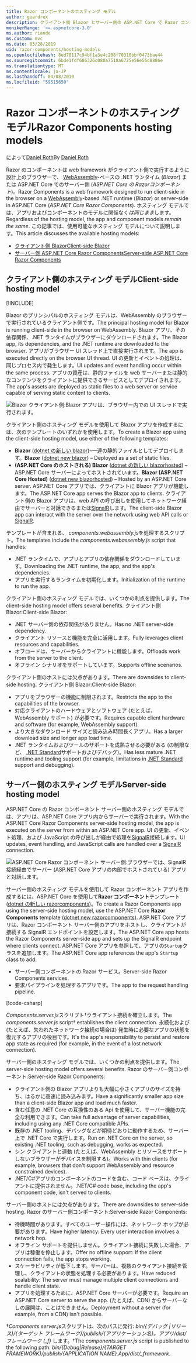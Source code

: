 ```yaml
---
title: Razor コンポーネントのホスティング モデル
author: guardrex
description: クライアント側 Blazor とサーバー側の ASP.NET Core で Razor コンポーネント ホスティング モデルを理解します。
monikerRange: '>= aspnetcore-3.0'
ms.author: riande
ms.custom: mvc
ms.date: 03/28/2019
uid: razor-components/hosting-models
ms.openlocfilehash: 8ed70117c94bf1a3e4c208f70310bbf0473bae44
ms.sourcegitcommit: 6bde1fdf686326c080a7518a6725e56e56d8886e
ms.translationtype: MT
ms.contentlocale: ja-JP
ms.lasthandoff: 04/08/2019
ms.locfileid: "59515650"
---
```

# <a name="razor-components-hosting-models"></a><span data-ttu-id="0afb9-103">Razor コンポーネントのホスティング モデル</span><span class="sxs-lookup"><span data-stu-id="0afb9-103">Razor Components hosting models</span></span>

<span data-ttu-id="0afb9-104">によって[Daniel Roth](https://github.com/danroth27)</span><span class="sxs-lookup"><span data-stu-id="0afb9-104">By [Daniel Roth](https://github.com/danroth27)</span></span>

<span data-ttu-id="0afb9-105">Razor のコンポーネントは web framework がクライアント側で実行するように設計上のブラウザーで、 [WebAssembly](http://webassembly.org/)-ベースの .NET ランタイム (*Blazor*) または ASP.NET Core でのサーバー側 (*ASP.NET Core の Razorコンポーネント*)。</span><span class="sxs-lookup"><span data-stu-id="0afb9-105">Razor Components is a web framework designed to run client-side in the browser on a [WebAssembly](http://webassembly.org/)-based .NET runtime (*Blazor*) or server-side in ASP.NET Core (*ASP.NET Core Razor Components*).</span></span> <span data-ttu-id="0afb9-106">ホスティング モデルでは、アプリおよびコンポーネントのモデルに関係なく*は同じまま*します。</span><span class="sxs-lookup"><span data-stu-id="0afb9-106">Regardless of the hosting model, the app and component models *remain the same*.</span></span> <span data-ttu-id="0afb9-107">この記事では、使用可能なホスティング モデルについて説明します。</span><span class="sxs-lookup"><span data-stu-id="0afb9-107">This article discusses the available hosting models:</span></span>

* [<span data-ttu-id="0afb9-108">クライアント側 Blazor</span><span class="sxs-lookup"><span data-stu-id="0afb9-108">Client-side Blazor</span></span>](#client-side-hosting-model)
* [<span data-ttu-id="0afb9-109">サーバー側 ASP.NET Core Razor Components</span><span class="sxs-lookup"><span data-stu-id="0afb9-109">Server-side ASP.NET Core Razor Components</span></span>](#server-side-hosting-model)

## <a name="client-side-hosting-model"></a><span data-ttu-id="0afb9-110">クライアント側のホスティング モデル</span><span class="sxs-lookup"><span data-stu-id="0afb9-110">Client-side hosting model</span></span>

[!INCLUDE[](~/includes/razor-components-preview-notice.md)]

<span data-ttu-id="0afb9-111">Blazor のプリンシパルのホスティング モデルは、WebAssembly のブラウザーで実行されているクライアント側です。</span><span class="sxs-lookup"><span data-stu-id="0afb9-111">The principal hosting model for Blazor is running client-side in the browser on WebAssembly.</span></span> <span data-ttu-id="0afb9-112">Blazor アプリ、その依存関係、.NET ランタイムがブラウザーにダウンロードされます。</span><span class="sxs-lookup"><span data-stu-id="0afb9-112">The Blazor app, its dependencies, and the .NET runtime are downloaded to the browser.</span></span> <span data-ttu-id="0afb9-113">アプリがブラウザー UI スレッド上で直接実行されます。</span><span class="sxs-lookup"><span data-stu-id="0afb9-113">The app is executed directly on the browser UI thread.</span></span> <span data-ttu-id="0afb9-114">UI の更新とイベントの処理は、同じプロセス内で発生します。</span><span class="sxs-lookup"><span data-stu-id="0afb9-114">UI updates and event handling occur within the same process.</span></span> <span data-ttu-id="0afb9-115">アプリの資産は、静的ファイルを web サーバーまたは静的なコンテンツをクライアントに提供できるサービスとしてデプロイされます。</span><span class="sxs-lookup"><span data-stu-id="0afb9-115">The app's assets are deployed as static files to a web server or service capable of serving static content to clients.</span></span>

![Blazor クライアント側:Blazor アプリは、ブラウザー内での UI スレッドで実行されます。](hosting-models/_static/client-side.png)

<span data-ttu-id="0afb9-117">クライアント側のホスティング モデルを使用して Blazor アプリを作成するには、次のテンプレートのいずれかを使用します。</span><span class="sxs-lookup"><span data-stu-id="0afb9-117">To create a Blazor app using the client-side hosting model, use either of the following templates:</span></span>

* <span data-ttu-id="0afb9-118">**Blazor** ([dotnet の新しい blazor](/dotnet/core/tools/dotnet-new))&ndash;一連の静的ファイルとしてデプロイします。</span><span class="sxs-lookup"><span data-stu-id="0afb9-118">**Blazor** ([dotnet new blazor](/dotnet/core/tools/dotnet-new)) &ndash; Deployed as a set of static files.</span></span>
* <span data-ttu-id="0afb9-119">**(ASP.NET Core のホストされる) Blazor** ([dotnet の新しい blazorhosted](/dotnet/core/tools/dotnet-new)) &ndash; ASP.NET Core サーバーによってホストされています。</span><span class="sxs-lookup"><span data-stu-id="0afb9-119">**Blazor (ASP.NET Core Hosted)** ([dotnet new blazorhosted](/dotnet/core/tools/dotnet-new)) &ndash; Hosted by an ASP.NET Core server.</span></span> <span data-ttu-id="0afb9-120">ASP.NET Core アプリでは、クライアントに Blazor アプリが機能します。</span><span class="sxs-lookup"><span data-stu-id="0afb9-120">The ASP.NET Core app serves the Blazor app to clients.</span></span> <span data-ttu-id="0afb9-121">クライアント側の Blazor アプリは、web API の呼び出しを使用してネットワーク経由でサーバーと対話できるまたは[SignalR](xref:signalr/introduction)します。</span><span class="sxs-lookup"><span data-stu-id="0afb9-121">The client-side Blazor app can interact with the server over the network using web API calls or [SignalR](xref:signalr/introduction).</span></span>

<span data-ttu-id="0afb9-122">テンプレートが含まれる、 *components.webassembly.js*を処理するスクリプト。</span><span class="sxs-lookup"><span data-stu-id="0afb9-122">The templates include the *components.webassembly.js* script that handles:</span></span>

* <span data-ttu-id="0afb9-123">.NET ランタイムで、アプリとアプリの依存関係をダウンロードしています。</span><span class="sxs-lookup"><span data-stu-id="0afb9-123">Downloading the .NET runtime, the app, and the app's dependencies.</span></span>
* <span data-ttu-id="0afb9-124">アプリを実行するランタイムを初期化します。</span><span class="sxs-lookup"><span data-stu-id="0afb9-124">Initialization of the runtime to run the app.</span></span>

<span data-ttu-id="0afb9-125">クライアント側のホスティング モデルでは、いくつかの利点を提供します。</span><span class="sxs-lookup"><span data-stu-id="0afb9-125">The client-side hosting model offers several benefits.</span></span> <span data-ttu-id="0afb9-126">クライアント側 Blazor:</span><span class="sxs-lookup"><span data-stu-id="0afb9-126">Client-side Blazor:</span></span>

* <span data-ttu-id="0afb9-127">.NET サーバー側の依存関係がありません。</span><span class="sxs-lookup"><span data-stu-id="0afb9-127">Has no .NET server-side dependency.</span></span>
* <span data-ttu-id="0afb9-128">クライアント リソースと機能を完全に活用します。</span><span class="sxs-lookup"><span data-stu-id="0afb9-128">Fully leverages client resources and capabilities.</span></span>
* <span data-ttu-id="0afb9-129">オフロードは、サーバーからクライアントに機能します。</span><span class="sxs-lookup"><span data-stu-id="0afb9-129">Offloads work from the server to the client.</span></span>
* <span data-ttu-id="0afb9-130">オフライン シナリオをサポートしています。</span><span class="sxs-lookup"><span data-stu-id="0afb9-130">Supports offline scenarios.</span></span>

<span data-ttu-id="0afb9-131">クライアント側のホストには欠点があります。</span><span class="sxs-lookup"><span data-stu-id="0afb9-131">There are downsides to client-side hosting.</span></span> <span data-ttu-id="0afb9-132">クライアント側 Blazor:</span><span class="sxs-lookup"><span data-stu-id="0afb9-132">Client-side Blazor:</span></span>

* <span data-ttu-id="0afb9-133">アプリをブラウザーの機能に制限されます。</span><span class="sxs-lookup"><span data-stu-id="0afb9-133">Restricts the app to the capabilities of the browser.</span></span>
* <span data-ttu-id="0afb9-134">対応クライアントのハードウェアとソフトウェア (たとえば、WebAssembly サポート) が必要です。</span><span class="sxs-lookup"><span data-stu-id="0afb9-134">Requires capable client hardware and software (for example, WebAssembly support).</span></span>
* <span data-ttu-id="0afb9-135">より大きなダウンロード サイズと読み込み時間長くアプリ。</span><span class="sxs-lookup"><span data-stu-id="0afb9-135">Has a larger download size and longer app load time.</span></span>
* <span data-ttu-id="0afb9-136">.NET ランタイムおよびツールのサポートを成熟させる必要がある (の制限など、 [.NET Standard](/dotnet/standard/net-standard)サポートおよびデバッグ)。</span><span class="sxs-lookup"><span data-stu-id="0afb9-136">Has less mature .NET runtime and tooling support (for example, limitations in [.NET Standard](/dotnet/standard/net-standard) support and debugging).</span></span>

## <a name="server-side-hosting-model"></a><span data-ttu-id="0afb9-137">サーバー側のホスティング モデル</span><span class="sxs-lookup"><span data-stu-id="0afb9-137">Server-side hosting model</span></span>

<span data-ttu-id="0afb9-138">ASP.NET Core の Razor コンポーネント サーバー側のホスティング モデルでは、アプリは、ASP.NET Core アプリ内からサーバーで実行されます。</span><span class="sxs-lookup"><span data-stu-id="0afb9-138">With the ASP.NET Core Razor Components server-side hosting model, the app is executed on the server from within an ASP.NET Core app.</span></span> <span data-ttu-id="0afb9-139">UI の更新、イベント処理、および JavaScript の呼び出しが経由で処理を[SignalR](xref:signalr/introduction)接続します。</span><span class="sxs-lookup"><span data-stu-id="0afb9-139">UI updates, event handling, and JavaScript calls are handled over a [SignalR](xref:signalr/introduction) connection.</span></span>

![ASP.NET Core Razor コンポーネント サーバー側:ブラウザーでは、SignalR 接続経由でサーバー (ASP.NET Core アプリの内部でホストされている) アプリと対話します。](hosting-models/_static/server-side.png)

<span data-ttu-id="0afb9-141">サーバー側のホスティング モデルを使用して Razor コンポーネント アプリを作成するには、ASP.NET Core を使用して**Razor コンポーネント**テンプレート ([dotnet の新しい razorcomponents](/dotnet/core/tools/dotnet-new))。</span><span class="sxs-lookup"><span data-stu-id="0afb9-141">To create a Razor Components app using the server-side hosting model, use the ASP.NET Core **Razor Components** template ([dotnet new razorcomponents](/dotnet/core/tools/dotnet-new)).</span></span> <span data-ttu-id="0afb9-142">ASP.NET Core アプリは、Razor コンポーネント サーバー側のアプリをホストし、クライアントが接続する SignalR エンドポイントを設定します。</span><span class="sxs-lookup"><span data-stu-id="0afb9-142">The ASP.NET Core app hosts the Razor Components server-side app and sets up the SignalR endpoint where clients connect.</span></span> <span data-ttu-id="0afb9-143">ASP.NET Core アプリを参照して、アプリの`Startup`クラスを追加します。</span><span class="sxs-lookup"><span data-stu-id="0afb9-143">The ASP.NET Core app references the app's `Startup` class to add:</span></span>

* <span data-ttu-id="0afb9-144">サーバー側コンポーネントの Razor サービス。</span><span class="sxs-lookup"><span data-stu-id="0afb9-144">Server-side Razor Components services.</span></span>
* <span data-ttu-id="0afb9-145">要求パイプラインを処理するアプリです。</span><span class="sxs-lookup"><span data-stu-id="0afb9-145">The app to the request handling pipeline.</span></span>

[!code-csharp[](hosting-models/samples_snapshot/Startup.cs?highlight=5,27)]

<span data-ttu-id="0afb9-146">*Components.server.js*スクリプト&dagger;クライアント接続を確立します。</span><span class="sxs-lookup"><span data-stu-id="0afb9-146">The *components.server.js* script&dagger; establishes the client connection.</span></span> <span data-ttu-id="0afb9-147">永続化および (たとえば、失われたネットワーク接続の場合は) 発生時に必要なアプリの状態を復元するアプリの役目です。</span><span class="sxs-lookup"><span data-stu-id="0afb9-147">It's the app's responsibility to persist and restore app state as required (for example, in the event of a lost network connection).</span></span>

<span data-ttu-id="0afb9-148">サーバー側のホスティング モデルでは、いくつかの利点を提供します。</span><span class="sxs-lookup"><span data-stu-id="0afb9-148">The server-side hosting model offers several benefits.</span></span> <span data-ttu-id="0afb9-149">Razor のサーバー側コンポーネント:</span><span class="sxs-lookup"><span data-stu-id="0afb9-149">Server-side Razor Components:</span></span>

* <span data-ttu-id="0afb9-150">クライアント側の Blazor アプリよりも大幅に小さくアプリのサイズを持ち、はるかに高速に読み込みます。</span><span class="sxs-lookup"><span data-stu-id="0afb9-150">Have a significantly smaller app size than a client-side Blazor app and load much faster.</span></span>
* <span data-ttu-id="0afb9-151">含む任意の .NET Core の互換性のある Api を使用して、サーバー機能の完全な利用できます。</span><span class="sxs-lookup"><span data-stu-id="0afb9-151">Can take full advantage of server capabilities, including using any .NET Core compatible APIs.</span></span>
* <span data-ttu-id="0afb9-152">既存の .NET tooling、デバッグなどが期待どおりに動作するため、サーバー上で .NET Core で実行します。</span><span class="sxs-lookup"><span data-stu-id="0afb9-152">Run on .NET Core on the server, so existing .NET tooling, such as debugging, works as expected.</span></span>
* <span data-ttu-id="0afb9-153">シン クライアントと連動 (たとえば、WebAssembly とリソースをサポートしないブラウザーがデバイスを制限する)。</span><span class="sxs-lookup"><span data-stu-id="0afb9-153">Works with thin clients (for example, browsers that don't support WebAssembly and resource constrained devices).</span></span>
* <span data-ttu-id="0afb9-154">.NET/C#アプリのコンポーネントのコードを含む、コード ベースは、クライアントに提供されません。</span><span class="sxs-lookup"><span data-stu-id="0afb9-154">.NET/C# code base, including the app's component code, isn't served to clients.</span></span>

<span data-ttu-id="0afb9-155">サーバー側のホストには欠点があります。</span><span class="sxs-lookup"><span data-stu-id="0afb9-155">There are downsides to server-side hosting.</span></span> <span data-ttu-id="0afb9-156">Razor のサーバー側コンポーネント:</span><span class="sxs-lookup"><span data-stu-id="0afb9-156">Server-side Razor Components:</span></span>

* <span data-ttu-id="0afb9-157">待機時間があります。すべてのユーザー操作には、ネットワーク ホップが必要があります。</span><span class="sxs-lookup"><span data-stu-id="0afb9-157">Have higher latency: Every user interaction involves a network hop.</span></span>
* <span data-ttu-id="0afb9-158">オフライン サポートを提供しません。クライアント接続に失敗した場合、アプリは稼働を停止します。</span><span class="sxs-lookup"><span data-stu-id="0afb9-158">Offer no offline support: If the client connection fails, the app stops working.</span></span>
* <span data-ttu-id="0afb9-159">スケーラビリティが低下します。サーバーは、複数のクライアント接続を管理し、クライアントの状態を処理する必要があります。</span><span class="sxs-lookup"><span data-stu-id="0afb9-159">Have reduced scalability: The server must manage multiple client connections and handle client state.</span></span>
* <span data-ttu-id="0afb9-160">アプリを処理するために、ASP.NET Core サーバーが必要です。</span><span class="sxs-lookup"><span data-stu-id="0afb9-160">Require an ASP.NET Core server to serve the app.</span></span> <span data-ttu-id="0afb9-161">(たとえば、CDN) からサーバーなしの展開は、ことはできません。</span><span class="sxs-lookup"><span data-stu-id="0afb9-161">Deployment without a server (for example, from a CDN) isn't possible.</span></span>

<span data-ttu-id="0afb9-162">&dagger;*Components.server.js*スクリプトは、次のパスに発行: *bin/{デバッグ |リリース}/{ターゲット フレームワーク}/publish/{アプリケーション名}。アプリ/dist/フレームワーク (_f)* します。</span><span class="sxs-lookup"><span data-stu-id="0afb9-162">&dagger;The *components.server.js* script is published to the following path: *bin/{Debug|Release}/{TARGET FRAMEWORK}/publish/{APPLICATION NAME}.App/dist/_framework*.</span></span>
